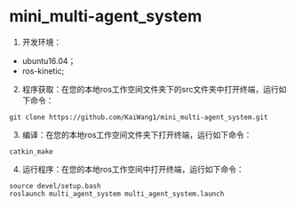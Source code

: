 # mini_multi-agent_system
1. 开发环境：
- ubuntu16.04；
- ros-kinetic;
2. 程序获取：在您的本地ros工作空间文件夹下的src文件夹中打开终端，运行如下命令：
```
git clone https://github.com/KaiWang1/mini_multi-agent_system.git
```
3. 编译：在您的本地ros工作空间文件夹下打开终端，运行如下命令：
```
catkin_make
```
4. 运行程序：在您的本地ros工作空间中打开终端，运行如下命令：
```
source devel/setup.bash
roslaunch multi_agent_system multi_agent_system.launch
```
